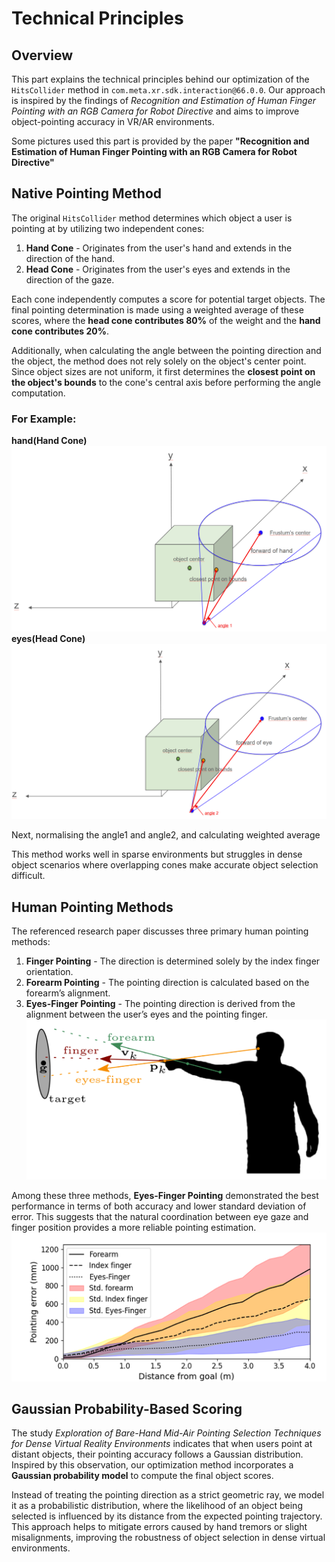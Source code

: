 # Technical Principles

## Overview
This part explains the technical principles behind our optimization of the `HitsCollider` method in `com.meta.xr.sdk.interaction@66.0.0`. Our approach is inspired by the findings of *Recognition and Estimation of Human Finger Pointing with an RGB Camera for Robot Directive* and aims to improve object-pointing accuracy in VR/AR environments.

Some pictures used this part is provided by the paper **"Recognition and Estimation of Human Finger Pointing with an RGB Camera for Robot Directive"**

## Native Pointing Method
The original `HitsCollider` method determines which object a user is pointing at by utilizing two independent cones:

1. **Hand Cone** - Originates from the user's hand and extends in the direction of the hand.
2. **Head Cone** - Originates from the user's eyes and extends in the direction of the gaze.

Each cone independently computes a score for potential target objects. The final pointing determination is made using a weighted average of these scores, where the **head cone contributes 80%** of the weight and the **hand cone contributes 20%**. 

Additionally, when calculating the angle between the pointing direction and the object, the method does not rely solely on the object's center point. Since object sizes are not uniform, it first determines the **closest point on the object's bounds** to the cone's central axis before performing the angle computation.

### For Example:
**hand(Hand Cone)**
![img.png](technical_principles_pics/hand.png)
**eyes(Head Cone)**
![img.png](technical_principles_pics/eys_score.png)

Next, normalising the angle1 and angle2, and calculating weighted average

This method works well in sparse environments but struggles in dense object scenarios where overlapping cones make accurate object selection difficult.

## Human Pointing Methods
The referenced research paper discusses three primary human pointing methods:

1. **Finger Pointing** - The direction is determined solely by the index finger orientation.
2. **Forearm Pointing** - The pointing direction is calculated based on the forearm’s alignment.
3. **Eyes-Finger Pointing** - The pointing direction is derived from the alignment between the user’s eyes and the pointing finger.
![img.png](technical_principles_pics/pointing_methods.png)

Among these three methods, **Eyes-Finger Pointing** demonstrated the best performance in terms of both accuracy and lower standard deviation of error. This suggests that the natural coordination between eye gaze and finger position provides a more reliable pointing estimation.
![img.png](technical_principles_pics/pointing_accuracy.png)

## Gaussian Probability-Based Scoring
The study *Exploration of Bare-Hand Mid-Air Pointing Selection Techniques for Dense Virtual Reality Environments* indicates that when users point at distant objects, their pointing accuracy follows a Gaussian distribution. Inspired by this observation, our optimization method incorporates a **Gaussian probability model** to compute the final object scores. 

Instead of treating the pointing direction as a strict geometric ray, we model it as a probabilistic distribution, where the likelihood of an object being selected is influenced by its distance from the expected pointing trajectory. This approach helps to mitigate errors caused by hand tremors or slight misalignments, improving the robustness of object selection in dense virtual environments.